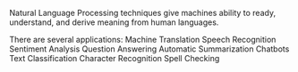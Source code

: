 Natural Language Processing techniques give machines ability to ready, understand, and derive meaning from human languages.

There are several applications:
Machine Translation 
Speech Recognition
Sentiment Analysis
Question Answering
Automatic Summarization
Chatbots
Text Classification
Character Recognition 
Spell Checking

